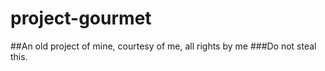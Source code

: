 # project-gourmet

##An old project of mine, courtesy of me, all rights by me
###Do not steal this.
